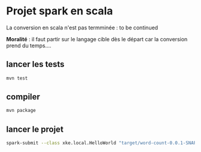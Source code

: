 # Projet spark en scala

La conversion en scala n'est pas termminée : to be continued

**Moralité** : il faut partir sur le langage cible dès le départ car la conversion prend du temps....

## lancer les tests

```bash
mvn test
```

## compiler

```bash
mvn package
```

## lancer le projet

```bash
spark-submit --class xke.local.HelloWorld "target/word-count-0.0.1-SNAPSHOT.jar"  
```
